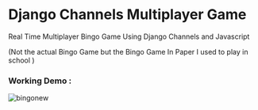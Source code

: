 # Django Channels Multiplayer Game
Real Time Multiplayer Bingo Game Using Django Channels and Javascript 

(Not the actual Bingo Game but the Bingo Game In Paper I used to play in school )

### Working Demo :
![bingonew](https://user-images.githubusercontent.com/64244098/154678098-f24b7baf-e32b-4647-b22e-53c5cafd15a4.gif)
